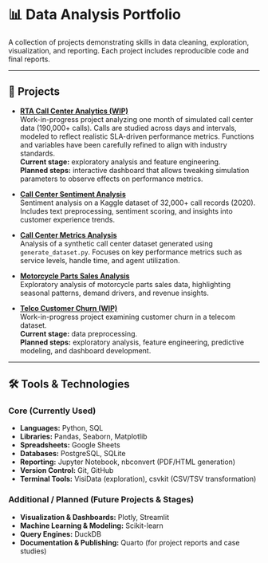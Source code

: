 # 📊 Data Analysis Portfolio

A collection of projects demonstrating skills in data cleaning, exploration, visualization, and reporting. Each project includes reproducible code and final reports.

---

## 🚀 Projects

- [**RTA Call Center Analytics (WIP)**](rta_call_center_analytics)  
  Work-in-progress project analyzing one month of simulated call center data (190,000+ calls). Calls are studied across days and intervals, modeled to reflect realistic SLA-driven performance metrics. Functions and variables have been carefully refined to align with industry standards.  
  **Current stage:** exploratory analysis and feature engineering.  
  **Planned steps:** interactive dashboard that allows tweaking simulation parameters to observe effects on performance metrics.

- [**Call Center Sentiment Analysis**](call_center_kaggle_dataset)  
  Sentiment analysis on a Kaggle dataset of 32,000+ call records (2020). Includes text preprocessing, sentiment scoring, and insights into customer experience trends.

- [**Call Center Metrics Analysis**](call_center_simulated_dataset)  
  Analysis of a synthetic call center dataset generated using `generate_dataset.py`. Focuses on key performance metrics such as service levels, handle time, and agent utilization.

- [**Motorcycle Parts Sales Analysis**](motorcycle_parts_sales_analysis)  
  Exploratory analysis of motorcycle parts sales data, highlighting seasonal patterns, demand drivers, and revenue insights.

- [**Telco Customer Churn (WIP)**](telco_customer_churn)  
  Work-in-progress project examining customer churn in a telecom dataset.  
  **Current stage:** data preprocessing.  
  **Planned steps:** exploratory analysis, feature engineering, predictive modeling, and dashboard development.

---

## 🛠️ Tools & Technologies

### Core (Currently Used)
- **Languages:** Python, SQL  
- **Libraries:** Pandas, Seaborn, Matplotlib  
- **Spreadsheets:** Google Sheets  
- **Databases:** PostgreSQL, SQLite  
- **Reporting:** Jupyter Notebook, nbconvert (PDF/HTML generation)  
- **Version Control:** Git, GitHub  
- **Terminal Tools:** VisiData (exploration), csvkit (CSV/TSV transformation)  

### Additional / Planned (Future Projects & Stages)
- **Visualization & Dashboards:** Plotly, Streamlit
- **Machine Learning & Modeling:** Scikit-learn
- **Query Engines:** DuckDB
- **Documentation & Publishing:** Quarto (for project reports and case studies)  
